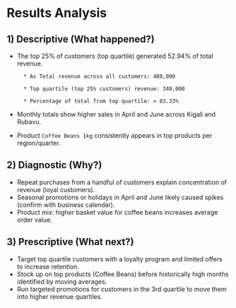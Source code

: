 # Results Analysis

## 1) Descriptive (What happened?)
- The top 25% of customers (top quartile) generated 52.94% of total revenue.
    
        * As Total revenue across all customers: 408,000

        * Top quartile (top 25% customers) revenue: 340,000

        * Percentage of total from top quartile: ≈ 83.33%  
- Monthly totals show higher sales in April and June across Kigali and Rubavu.  
- Product `Coffee Beans 1kg` consistently appears in top products per region/quarter.

## 2) Diagnostic (Why?)
- Repeat purchases from a handful of customers explain concentration of revenue (loyal customers).  
- Seasonal promotions or holidays in April and June likely caused spikes (confirm with business calendar).  
- Product mix: higher basket value for coffee beans increases average order value.

## 3) Prescriptive (What next?)
- Target top quartile customers with a loyalty program and limited offers to increase retention.  
- Stock up on top products (Coffee Beans) before historically high months identified by moving averages.  
- Run targeted promotions for customers in the 3rd quartile to move them into higher revenue quartiles.

